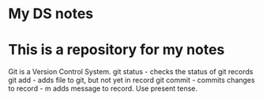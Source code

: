 # My DS notes
# This is a repository for my notes

Git is a Version Control System.
git status - checks the status of git records
git add - adds file to git, but not yet in record
git commit - commits changes to record
           - m adds message to record. Use present tense.
           